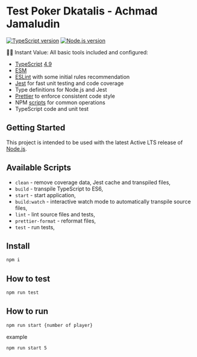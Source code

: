 # Test Poker Dkatalis - Achmad Jamaludin

[![TypeScript version][ts-badge]][typescript-4-9]
[![Node.js version][nodejs-badge]][nodejs]

🏃🏽 Instant Value: All basic tools included and configured:

- [TypeScript][typescript] [4.9][typescript-4-9]
- [ESM][esm]
- [ESLint][eslint] with some initial rules recommendation
- [Jest][jest] for fast unit testing and code coverage
- Type definitions for Node.js and Jest
- [Prettier][prettier] to enforce consistent code style
- NPM [scripts](#available-scripts) for common operations
- TypeScript code and unit test


## Getting Started

This project is intended to be used with the latest Active LTS release of [Node.js][nodejs].

## Available Scripts

- `clean` - remove coverage data, Jest cache and transpiled files,
- `build` - transpile TypeScript to ES6,
- `start` - start application,
- `build:watch` - interactive watch mode to automatically transpile source files,
- `lint` - lint source files and tests,
- `prettier-format` - reformat files,
- `test` - run tests,

## Install
```sh
npm i
```

## How to test
```sh
npm run test
```

## How to run
```sh
npm run start {number of player}
```
example
```sh
npm run start 5
```

[ts-badge]: https://img.shields.io/badge/TypeScript-4.8-blue.svg
[nodejs-badge]: https://img.shields.io/badge/Node.js->=%2016.13-blue.svg
[nodejs]: https://nodejs.org/dist/latest-v18.x/docs/api/
[typescript]: https://www.typescriptlang.org/
[typescript-4-9]: https://devblogs.microsoft.com/typescript/announcing-typescript-4-9/
[jest]: https://facebook.github.io/jest/
[eslint]: https://github.com/eslint/eslint
[wiki-js-tests]: https://github.com/jsynowiec/node-typescript-boilerplate/wiki/Unit-tests-in-plain-JavaScript
[prettier]: https://prettier.io
[esm]: https://developer.mozilla.org/en-US/docs/Web/JavaScript/Guide/Modules
